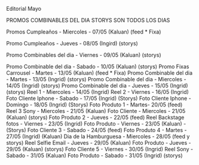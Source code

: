 Editorial Mayo

PROMOS COMBINABLES DEL DIA STORYS SON TODOS LOS DIAS

Promos Cumpleaños - Miercoles - 07/05 (Kaluan) (feed * Fixa)



Promo Cumpleaños - Jueves - 08/05 (Ingird) (storys)


Promo Combinables del dia - Viernes - 09/05 (Kaluan) (storys)


Promo Combinable del dia - Sabado - 10/05 (Kaluan) (storys)
Promo Fixas Carrousel - Martes - 13/05 (Kaluan) (feed * Fixa)
Promo Combinable del dia - Martes - 13/05 (Ingrid) (storys)
Promo Combinable del dia - Miercoles - 14/05 (Ingrid) (storys)
Promo Combinable del dia - Jueves - 15/05 (Ingrid) (storys)
Reel 1 - Miercoles - 14/05 (Ingrid) 
Reel 2 - Viernes - 16/05 (Ingrid)
Foto Cliente Iphone - Sabado - 17/05 (Ingrid) (Storys)
Foto Cliente Iphone - Domingo - 18/05 (Ingrid) (Storys)
Foto Produto 1 - Martes- 20/05 (feed) 
Reel 3 Sony - Miercoles - 21/05 (Kaluan) 
Foto Cliente - Miercoles - 21/05 (Kaluan) (storys)
Foto Produto 2 - Jueves - 22/05 (feed)
Reel Backstage fotos - Viernes - 23/05 (Ingrid)
Foto Produto - Viernes - 23/05 (Kaluan) - (Storys)
Foto Cliente 3 - Sabado - 24/05 (feed)
Foto Produto 4 - Martes - 27/05 (Ingrid) (Kaluan)
Dia de la Hamburguesa - Miercoles - 28/05 (feed y storys)
Reel Selfie Email - Jueves - 29/05 (Kaluan)
Foto Produto - Jueves - 29/05 (Kaluan) (storys)
Foto Cliente 5 - Viernes - 30/05 (Ingrid)
Reel Sony - Sabado - 31/05 (Kaluan)
Foto Produto - Sabado - 31/05 (Ingrid) (storys)
